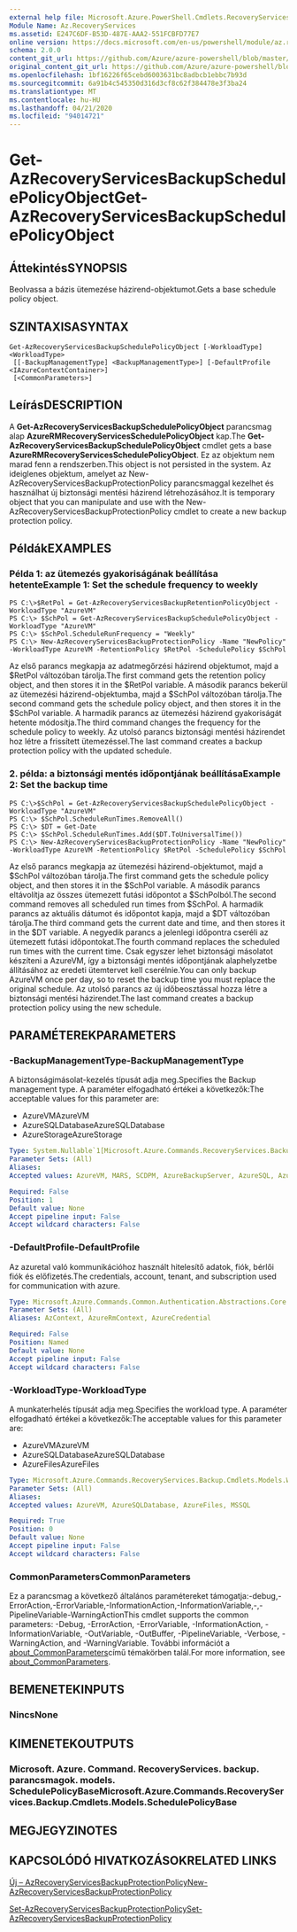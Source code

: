 ```yaml
---
external help file: Microsoft.Azure.PowerShell.Cmdlets.RecoveryServices.Backup.dll-Help.xml
Module Name: Az.RecoveryServices
ms.assetid: E247C6DF-B53D-487E-AAA2-551FCBFD77E7
online version: https://docs.microsoft.com/en-us/powershell/module/az.recoveryservices/get-azrecoveryservicesbackupschedulepolicyobject
schema: 2.0.0
content_git_url: https://github.com/Azure/azure-powershell/blob/master/src/RecoveryServices/RecoveryServices/help/Get-AzRecoveryServicesBackupSchedulePolicyObject.md
original_content_git_url: https://github.com/Azure/azure-powershell/blob/master/src/RecoveryServices/RecoveryServices/help/Get-AzRecoveryServicesBackupSchedulePolicyObject.md
ms.openlocfilehash: 1bf16226f65cebd6003631bc8adbcb1ebbc7b93d
ms.sourcegitcommit: 6a91b4c545350d316d3cf8c62f384478e3f3ba24
ms.translationtype: MT
ms.contentlocale: hu-HU
ms.lasthandoff: 04/21/2020
ms.locfileid: "94014721"
---
```

# <span data-ttu-id="5fe9e-101">Get-AzRecoveryServicesBackupSchedulePolicyObject</span><span class="sxs-lookup"><span data-stu-id="5fe9e-101">Get-AzRecoveryServicesBackupSchedulePolicyObject</span></span>

## <span data-ttu-id="5fe9e-102">Áttekintés</span><span class="sxs-lookup"><span data-stu-id="5fe9e-102">SYNOPSIS</span></span>
<span data-ttu-id="5fe9e-103">Beolvassa a bázis ütemezése házirend-objektumot.</span><span class="sxs-lookup"><span data-stu-id="5fe9e-103">Gets a base schedule policy object.</span></span>

## <span data-ttu-id="5fe9e-104">SZINTAXISA</span><span class="sxs-lookup"><span data-stu-id="5fe9e-104">SYNTAX</span></span>

```
Get-AzRecoveryServicesBackupSchedulePolicyObject [-WorkloadType] <WorkloadType>
 [[-BackupManagementType] <BackupManagementType>] [-DefaultProfile <IAzureContextContainer>]
 [<CommonParameters>]
```

## <span data-ttu-id="5fe9e-105">Leírás</span><span class="sxs-lookup"><span data-stu-id="5fe9e-105">DESCRIPTION</span></span>
<span data-ttu-id="5fe9e-106">A **Get-AzRecoveryServicesBackupSchedulePolicyObject** parancsmag alap **AzureRMRecoveryServicesSchedulePolicyObject** kap.</span><span class="sxs-lookup"><span data-stu-id="5fe9e-106">The **Get-AzRecoveryServicesBackupSchedulePolicyObject** cmdlet gets a base **AzureRMRecoveryServicesSchedulePolicyObject**.</span></span>
<span data-ttu-id="5fe9e-107">Ez az objektum nem marad fenn a rendszerben.</span><span class="sxs-lookup"><span data-stu-id="5fe9e-107">This object is not persisted in the system.</span></span>
<span data-ttu-id="5fe9e-108">Az ideiglenes objektum, amelyet az New-AzRecoveryServicesBackupProtectionPolicy parancsmaggal kezelhet és használhat új biztonsági mentési házirend létrehozásához.</span><span class="sxs-lookup"><span data-stu-id="5fe9e-108">It is temporary object that you can manipulate and use with the New-AzRecoveryServicesBackupProtectionPolicy cmdlet to create a new backup protection policy.</span></span>

## <span data-ttu-id="5fe9e-109">Példák</span><span class="sxs-lookup"><span data-stu-id="5fe9e-109">EXAMPLES</span></span>

### <span data-ttu-id="5fe9e-110">Példa 1: az ütemezés gyakoriságának beállítása hetente</span><span class="sxs-lookup"><span data-stu-id="5fe9e-110">Example 1: Set the schedule frequency to weekly</span></span>
```
PS C:\>$RetPol = Get-AzRecoveryServicesBackupRetentionPolicyObject -WorkloadType "AzureVM" 
PS C:\> $SchPol = Get-AzRecoveryServicesBackupSchedulePolicyObject -WorkloadType "AzureVM" 
PS C:\> $SchPol.ScheduleRunFrequency = "Weekly"
PS C:\> New-AzRecoveryServicesBackupProtectionPolicy -Name "NewPolicy" -WorkloadType AzureVM -RetentionPolicy $RetPol -SchedulePolicy $SchPol
```

<span data-ttu-id="5fe9e-111">Az első parancs megkapja az adatmegőrzési házirend objektumot, majd a $RetPol változóban tárolja.</span><span class="sxs-lookup"><span data-stu-id="5fe9e-111">The first command gets the retention policy object, and then stores it in the $RetPol variable.</span></span>
<span data-ttu-id="5fe9e-112">A második parancs bekerül az ütemezési házirend-objektumba, majd a $SchPol változóban tárolja.</span><span class="sxs-lookup"><span data-stu-id="5fe9e-112">The second command gets the schedule policy object, and then stores it in the $SchPol variable.</span></span>
<span data-ttu-id="5fe9e-113">A harmadik parancs az ütemezési házirend gyakoriságát hetente módosítja.</span><span class="sxs-lookup"><span data-stu-id="5fe9e-113">The third command changes the frequency for the schedule policy to weekly.</span></span>
<span data-ttu-id="5fe9e-114">Az utolsó parancs biztonsági mentési házirendet hoz létre a frissített ütemezéssel.</span><span class="sxs-lookup"><span data-stu-id="5fe9e-114">The last command creates a backup protection policy with the updated schedule.</span></span>

### <span data-ttu-id="5fe9e-115">2. példa: a biztonsági mentés időpontjának beállítása</span><span class="sxs-lookup"><span data-stu-id="5fe9e-115">Example 2: Set the backup time</span></span>
```
PS C:\>$SchPol = Get-AzRecoveryServicesBackupSchedulePolicyObject -WorkloadType "AzureVM" 
PS C:\> $SchPol.ScheduleRunTimes.RemoveAll()
PS C:\> $DT = Get-Date
PS C:\> $SchPol.ScheduleRunTimes.Add($DT.ToUniversalTime())
PS C:\> New-AzRecoveryServicesBackupProtectionPolicy -Name "NewPolicy" -WorkloadType AzureVM -RetentionPolicy $RetPol -SchedulePolicy $SchPol
```

<span data-ttu-id="5fe9e-116">Az első parancs megkapja az ütemezési házirend-objektumot, majd a $SchPol változóban tárolja.</span><span class="sxs-lookup"><span data-stu-id="5fe9e-116">The first command gets the schedule policy object, and then stores it in the $SchPol variable.</span></span>
<span data-ttu-id="5fe9e-117">A második parancs eltávolítja az összes ütemezett futási időpontot a $SchPolból.</span><span class="sxs-lookup"><span data-stu-id="5fe9e-117">The second command removes all scheduled run times from $SchPol.</span></span>
<span data-ttu-id="5fe9e-118">A harmadik parancs az aktuális dátumot és időpontot kapja, majd a $DT változóban tárolja.</span><span class="sxs-lookup"><span data-stu-id="5fe9e-118">The third command gets the current date and time, and then stores it in the $DT variable.</span></span>
<span data-ttu-id="5fe9e-119">A negyedik parancs a jelenlegi időpontra cseréli az ütemezett futási időpontokat.</span><span class="sxs-lookup"><span data-stu-id="5fe9e-119">The fourth command replaces the scheduled run times with the current time.</span></span>
<span data-ttu-id="5fe9e-120">Csak egyszer lehet biztonsági másolatot készíteni a AzureVM, így a biztonsági mentés időpontjának alaphelyzetbe állításához az eredeti ütemtervet kell cserélnie.</span><span class="sxs-lookup"><span data-stu-id="5fe9e-120">You can only backup AzureVM once per day, so to reset the backup time you must replace the original schedule.</span></span>
<span data-ttu-id="5fe9e-121">Az utolsó parancs az új időbeosztással hozza létre a biztonsági mentési házirendet.</span><span class="sxs-lookup"><span data-stu-id="5fe9e-121">The last command creates a backup protection policy using the new schedule.</span></span>

## <span data-ttu-id="5fe9e-122">PARAMÉTEREK</span><span class="sxs-lookup"><span data-stu-id="5fe9e-122">PARAMETERS</span></span>

### <span data-ttu-id="5fe9e-123">-BackupManagementType</span><span class="sxs-lookup"><span data-stu-id="5fe9e-123">-BackupManagementType</span></span>
<span data-ttu-id="5fe9e-124">A biztonságimásolat-kezelés típusát adja meg.</span><span class="sxs-lookup"><span data-stu-id="5fe9e-124">Specifies the Backup management type.</span></span>
<span data-ttu-id="5fe9e-125">A paraméter elfogadható értékei a következők:</span><span class="sxs-lookup"><span data-stu-id="5fe9e-125">The acceptable values for this parameter are:</span></span>
- <span data-ttu-id="5fe9e-126">AzureVM</span><span class="sxs-lookup"><span data-stu-id="5fe9e-126">AzureVM</span></span> 
- <span data-ttu-id="5fe9e-127">AzureSQLDatabase</span><span class="sxs-lookup"><span data-stu-id="5fe9e-127">AzureSQLDatabase</span></span>
- <span data-ttu-id="5fe9e-128">AzureStorage</span><span class="sxs-lookup"><span data-stu-id="5fe9e-128">AzureStorage</span></span>

```yaml
Type: System.Nullable`1[Microsoft.Azure.Commands.RecoveryServices.Backup.Cmdlets.Models.BackupManagementType]
Parameter Sets: (All)
Aliases:
Accepted values: AzureVM, MARS, SCDPM, AzureBackupServer, AzureSQL, AzureStorage, AzureWorkload

Required: False
Position: 1
Default value: None
Accept pipeline input: False
Accept wildcard characters: False
```

### <span data-ttu-id="5fe9e-129">-DefaultProfile</span><span class="sxs-lookup"><span data-stu-id="5fe9e-129">-DefaultProfile</span></span>
<span data-ttu-id="5fe9e-130">Az azuretal való kommunikációhoz használt hitelesítő adatok, fiók, bérlői fiók és előfizetés.</span><span class="sxs-lookup"><span data-stu-id="5fe9e-130">The credentials, account, tenant, and subscription used for communication with azure.</span></span>

```yaml
Type: Microsoft.Azure.Commands.Common.Authentication.Abstractions.Core.IAzureContextContainer
Parameter Sets: (All)
Aliases: AzContext, AzureRmContext, AzureCredential

Required: False
Position: Named
Default value: None
Accept pipeline input: False
Accept wildcard characters: False
```

### <span data-ttu-id="5fe9e-131">-WorkloadType</span><span class="sxs-lookup"><span data-stu-id="5fe9e-131">-WorkloadType</span></span>
<span data-ttu-id="5fe9e-132">A munkaterhelés típusát adja meg.</span><span class="sxs-lookup"><span data-stu-id="5fe9e-132">Specifies the workload type.</span></span>
<span data-ttu-id="5fe9e-133">A paraméter elfogadható értékei a következők:</span><span class="sxs-lookup"><span data-stu-id="5fe9e-133">The acceptable values for this parameter are:</span></span>
- <span data-ttu-id="5fe9e-134">AzureVM</span><span class="sxs-lookup"><span data-stu-id="5fe9e-134">AzureVM</span></span> 
- <span data-ttu-id="5fe9e-135">AzureSQLDatabase</span><span class="sxs-lookup"><span data-stu-id="5fe9e-135">AzureSQLDatabase</span></span>
- <span data-ttu-id="5fe9e-136">AzureFiles</span><span class="sxs-lookup"><span data-stu-id="5fe9e-136">AzureFiles</span></span>

```yaml
Type: Microsoft.Azure.Commands.RecoveryServices.Backup.Cmdlets.Models.WorkloadType
Parameter Sets: (All)
Aliases:
Accepted values: AzureVM, AzureSQLDatabase, AzureFiles, MSSQL

Required: True
Position: 0
Default value: None
Accept pipeline input: False
Accept wildcard characters: False
```

### <span data-ttu-id="5fe9e-137">CommonParameters</span><span class="sxs-lookup"><span data-stu-id="5fe9e-137">CommonParameters</span></span>
<span data-ttu-id="5fe9e-138">Ez a parancsmag a következő általános paramétereket támogatja:-debug,-ErrorAction,-ErrorVariable,-InformationAction,-InformationVariable,-,-PipelineVariable-WarningAction</span><span class="sxs-lookup"><span data-stu-id="5fe9e-138">This cmdlet supports the common parameters: -Debug, -ErrorAction, -ErrorVariable, -InformationAction, -InformationVariable, -OutVariable, -OutBuffer, -PipelineVariable, -Verbose, -WarningAction, and -WarningVariable.</span></span> <span data-ttu-id="5fe9e-139">További információt a [about_CommonParameters](http://go.microsoft.com/fwlink/?LinkID=113216)című témakörben talál.</span><span class="sxs-lookup"><span data-stu-id="5fe9e-139">For more information, see [about_CommonParameters](http://go.microsoft.com/fwlink/?LinkID=113216).</span></span>

## <span data-ttu-id="5fe9e-140">BEMENETEK</span><span class="sxs-lookup"><span data-stu-id="5fe9e-140">INPUTS</span></span>

### <span data-ttu-id="5fe9e-141">Nincs</span><span class="sxs-lookup"><span data-stu-id="5fe9e-141">None</span></span>

## <span data-ttu-id="5fe9e-142">KIMENETEK</span><span class="sxs-lookup"><span data-stu-id="5fe9e-142">OUTPUTS</span></span>

### <span data-ttu-id="5fe9e-143">Microsoft. Azure. Command. RecoveryServices. backup. parancsmagok. models. SchedulePolicyBase</span><span class="sxs-lookup"><span data-stu-id="5fe9e-143">Microsoft.Azure.Commands.RecoveryServices.Backup.Cmdlets.Models.SchedulePolicyBase</span></span>

## <span data-ttu-id="5fe9e-144">MEGJEGYZI</span><span class="sxs-lookup"><span data-stu-id="5fe9e-144">NOTES</span></span>

## <span data-ttu-id="5fe9e-145">KAPCSOLÓDÓ HIVATKOZÁSOK</span><span class="sxs-lookup"><span data-stu-id="5fe9e-145">RELATED LINKS</span></span>

[<span data-ttu-id="5fe9e-146">Új – AzRecoveryServicesBackupProtectionPolicy</span><span class="sxs-lookup"><span data-stu-id="5fe9e-146">New-AzRecoveryServicesBackupProtectionPolicy</span></span>](./New-AzRecoveryServicesBackupProtectionPolicy.md)

[<span data-ttu-id="5fe9e-147">Set-AzRecoveryServicesBackupProtectionPolicy</span><span class="sxs-lookup"><span data-stu-id="5fe9e-147">Set-AzRecoveryServicesBackupProtectionPolicy</span></span>](./Set-AzRecoveryServicesBackupProtectionPolicy.md)


